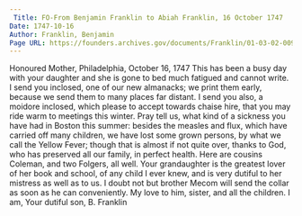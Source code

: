 ```yaml
---
 Title: FO-From Benjamin Franklin to Abiah Franklin, 16 October 1747
Date: 1747-10-16
Author: Franklin, Benjamin
Page URL: https://founders.archives.gov/documents/Franklin/01-03-02-0090
---
```


Honoured Mother,
Philadelphia, October 16, 1747
This has been a busy day with your daughter and she is gone to bed much fatigued and cannot write.
I send you inclosed, one of our new almanacks; we print them early, because we send them to many places far distant. I send you also, a moidore inclosed, which please to accept towards chaise hire, that you may ride warm to meetings this winter. Pray tell us, what kind of a sickness you have had in Boston this summer: besides the measles and flux, which have carried off many children, we have lost some grown persons, by what we call the Yellow Fever; though that is almost if not quite over, thanks to God, who has preserved all our family, in perfect health. Here are cousins Coleman, and two Folgers, all well. Your grandaughter is the greatest lover of her book and school, of any child I ever knew, and is very dutiful to her mistress as well as to us. I doubt not but brother Mecom will send the collar as soon as he can conveniently. My love to him, sister, and all the children. I am, Your dutiful son,
B. Franklin

